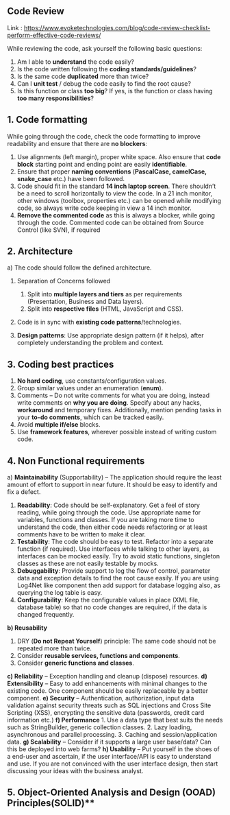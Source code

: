 ## Code Review

Link : https://www.evoketechnologies.com/blog/code-review-checklist-perform-effective-code-reviews/

While reviewing the code, ask yourself the following basic questions:
1. Am I able to **understand** the code easily?
2. Is the code written following the **coding standards/guidelines**?
3. Is the same code **duplicated** more than twice?
4. Can I **unit test** / debug the code easily to find the root cause?
5. Is this function or class **too big**? If yes, is the function or class having **too many responsibilities**?

## 1. Code formatting
While going through the code, check the code formatting to improve readability and ensure that there are **no blockers**:
1. Use alignments (left margin), proper white space. Also ensure that **code block** starting point and ending point are easily 
   **identifiable**.
2. Ensure that proper **naming conventions** (**PascalCase, camelCase, snake_case** etc.) have been followed. 
3. Code should fit in the standard **14 inch laptop screen**.  There shouldn’t be a need to scroll horizontally to view the code.
   In a 21 inch monitor, other windows (toolbox, properties etc.) can be opened while modifying code, so always write code
   keeping in view a 14 inch monitor.
4. **Remove the commented code** as this is always a blocker, while going through the code. Commented code can be obtained from 
   Source Control (like SVN), if required

## 2. Architecture
a) The code should follow the defined architecture.
1. Separation of Concerns followed
    1. Split into **multiple layers and tiers** as per requirements (Presentation, Business and Data layers).
    2. Split into **respective files** (HTML, JavaScript and CSS).

2. Code is in sync with **existing code patterns**/technologies.
3. **Design patterns**: Use appropriate design pattern (if it helps), after completely understanding the problem and context.

## 3. Coding best practices
1. **No hard coding**, use constants/configuration values.
2. Group similar values under an enumeration (**enum**).
3. Comments – Do not write comments for what you are doing, instead write comments on **why you are doing**. Specify about any hacks, 
   **workaround** and temporary fixes. Additionally, mention pending tasks in your **to-do comments**, which can be tracked easily.
4. Avoid **multiple if/else** blocks.
5. Use **framework features**, wherever possible instead of writing custom code.

## 4. Non Functional requirements
a) **Maintainability** (Supportability) – The application should require the least amount of effort to support in near future. 
    It should be easy to identify and fix a defect.
1. **Readability**: Code should be self-explanatory. Get a feel of story reading, while going through the code. Use appropriate name for 
   variables, functions and classes. If you are taking more time to understand the code, then either code needs refactoring or at least 
   comments have to be written to make it clear.
2. **Testability**: The code should be easy to test. Refactor into a separate function (if required). Use interfaces while talking to 
   other layers, as interfaces can be mocked easily. Try to avoid static functions, singleton classes as these are not easily testable 
   by mocks.
3. **Debuggability**: Provide support to log the flow of control, parameter data and exception details to find the root cause easily. If 
   you are using Log4Net like component then add support for database logging also, as querying the log table is easy.
5. **Configurability**: Keep the configurable values in place (XML file, database table) so that no code changes are required, if the 
   data is changed frequently.

**b) Reusability**
1. DRY (**Do not Repeat Yourself**) principle: The same code should not be repeated more than twice.
2. Consider **reusable services, functions and components**.
3. Consider **generic functions and classes**.

**c) Reliability** – Exception handling and cleanup (dispose) resources.
**d) Extensibility** – Easy to add enhancements with minimal changes to the existing code. One component should be easily 
     replaceable by a better component.
**e) Security** – Authentication, authorization, input data validation against security threats such as SQL injections and Cross Site   
     Scripting (XSS), encrypting the sensitive data (passwords, credit card information etc.)
**f) Performance**
    1. Use a data type that best suits the needs such as StringBuilder, generic collection classes.
    2. Lazy loading, asynchronous and parallel processing.
    3. Caching and session/application data.
**g) Scalability** – Consider if it supports a large user base/data? Can this be deployed into web farms?
**h) Usability** – Put yourself in the shoes of a end-user and ascertain, if the user interface/API is easy to understand and use. If you are not convinced with the user interface design, then start discussing your ideas with the business analyst.

## 5. Object-Oriented Analysis and Design (OOAD) Principles(SOLID)**
